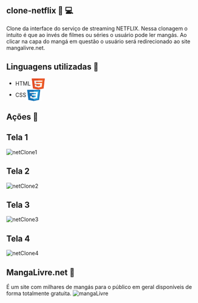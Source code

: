 ## clone-netflix :movie_camera: :computer:
Clone da interface do serviço de streaming NETFLIX. Nessa clonagem o intuito é que ao invés de filmes ou séries o usuário pode ler mangás. Ao clicar na capa do mangá em questão o usuário será redirecionado ao site mangalivre.net.

## Linguagens utilizadas 💠
  * HTML<img align="center" alt="JoseNeto-HTML" height="30" width="40" src="https://raw.githubusercontent.com/devicons/devicon/master/icons/html5/html5-original.svg">
  * CSS<img align="center" alt="JoseNeto-HTML" height="30" width="40" src="https://raw.githubusercontent.com/devicons/devicon/master/icons/css3/css3-original.svg">

## Ações 👏
  ## Tela 1
  ![netClone1](https://user-images.githubusercontent.com/84688951/160709050-c7fcdc2d-a3ce-4d92-966c-bc1e1a321a79.png)
  ## Tela 2
  ![netClone2](https://user-images.githubusercontent.com/84688951/160709100-6a091c09-5b10-4326-8060-edc6d9b916ef.png)
  ## Tela 3
  ![netClone3](https://user-images.githubusercontent.com/84688951/160709159-6489a8eb-37bc-4f9a-ad7d-432e36da6daf.png)
  ## Tela 4
  ![netClone4](https://user-images.githubusercontent.com/84688951/160710833-1d7947b2-bdfb-4170-8779-5a1e3d7d712b.png)
 
## MangaLivre.net 📖
É um site com milhares de mangás para o público em geral disponíveis de forma totalmente gratuita.
![mangaLivre](https://user-images.githubusercontent.com/84688951/160711177-fe54b699-67ad-44ec-80c6-36f3e439fcb1.png)
